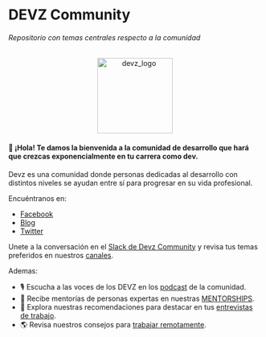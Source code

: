 # DEVZ Community
###### Repositorio con temas centrales respecto a la comunidad

<div align="center" >
  <img src="https://devz.mx/content/images/2018/09/DEVZ_Logo-05.png" alt="devz_logo"  width="150" margin="">
</div>

#### 👋 ¡Hola! Te damos la bienvenida a la comunidad de desarrollo que hará que crezcas exponencialmente en tu carrera como dev.

Devz es una comunidad donde personas dedicadas al desarrollo con distintos niveles se ayudan entre sí para progresar en su vida profesional.

Encuéntranos en:

- [Facebook](https://www.facebook.com/DevzCommunity)
- [Blog](https://devz.mx/)
- [Twitter](https://twitter.com/DevzCommunity)

Unete a la conversación en el [Slack de Devz Community](https://slack.devz.mx) y revisa tus temas preferidos en nuestros [canales](https://github.com/devzcommunity/community/blob/master/SLACK_INDEX.md).

Ademas:

- 🎙 Escucha a las voces de los DEVZ en los [podcast](https://github.com/devzcommunity/community/blob/master/PODCASTS.md) de la comunidad.
- 👥 Recibe mentorías de personas expertas en nuestras [MENTORSHIPS](https://github.com/devzcommunity/community/blob/master/MENTORSHIP.md).
- 💼 Explora nuestras recomendaciones para destacar en tus [entrevistas de trabajo](https://github.com/devzcommunity/community/blob/master/INTERVIEWS.md).
- 🌎 Revisa nuestros consejos para [trabajar remotamente](https://github.com/devzcommunity/community/blob/master/RECURRING_THEMES/REMOTE_WORK/AS_CONTRACTOR.md).
